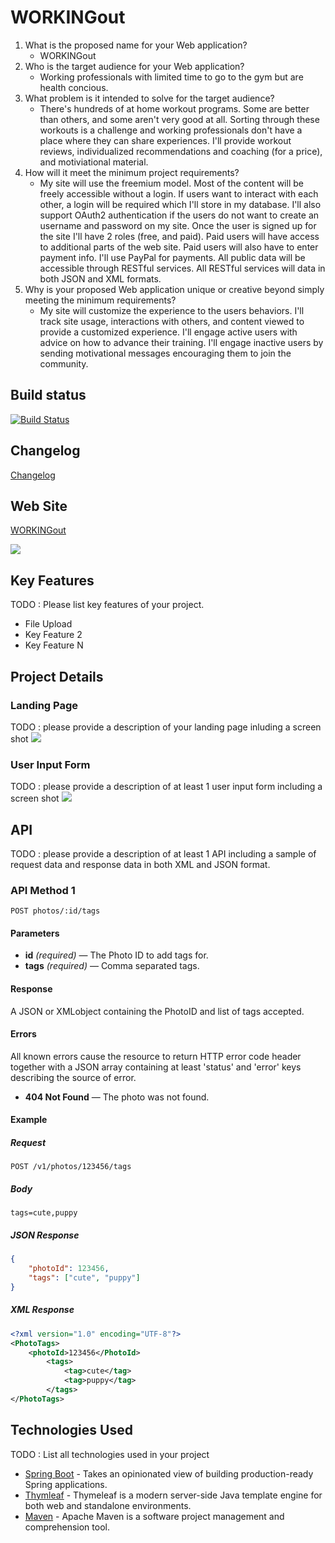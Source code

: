 # WORKINGout

1. What is the proposed name for your Web application?
    - WORKINGout
2. Who is the target audience for your Web application?
    - Working professionals with limited time to go to the gym but are health concious.
3. What problem is it intended to solve for the target audience?
    - There's hundreds of at home workout programs. Some are better than others, and some aren't very good at all. Sorting through these workouts is a challenge and working professionals don't have a place where they can share experiences. I'll provide workout reviews, individualized recommendations and coaching (for a price), and motiviational material.
4. How will it meet the minimum project requirements?
    - My site will use the freemium model. Most of the content will be freely accessible without a login. If users want to interact with each other, a login will be required which I'll store in my database. I'll also support OAuth2 authentication if the users do not want to create an username and password on my site. Once the user is signed up for the site I'll have 2 roles (free, and paid). Paid users will have access to additional parts of the web site. Paid users will also have to enter payment info. I'll use PayPal for payments. All public data will be accessible through RESTful services. All RESTful services will data in both JSON and XML formats. 
5. Why is your proposed Web application unique or creative beyond simply meeting the minimum requirements?
     - My site will customize the experience to the users behaviors. I'll track site usage, interactions with others, and content viewed to provide a customized experience. I'll engage active users with advice on how to advance their training. I'll engage inactive users by sending motivational messages encouraging them to join the community.


## Build status

[![Build Status](https://travis-ci.org/infsci2560sp17/full-stack-web-BrianKolowitz.svg?branch=master)](https://travis-ci.org/infsci2560sp17/full-stack-web-BrianKolowitz)

## Changelog

[Changelog](CHANGELOG.md)

## Web Site

[WORKINGout](https://infinite-brushlands-87048.herokuapp.com/)

![](http://2.gravatar.com/avatar/de2ae7576c1b5e262c787dc3c201418d.png)


## Key Features

TODO : Please list key features of your project.

* File Upload
* Key Feature 2
* Key Feature N

## Project Details

### Landing Page

TODO : please provide a description of your landing page inluding a screen shot ![](https://.../image.JPG)

### User Input Form

TODO : please provide a description of at least 1 user input form including a screen shot ![](https://.../image.jpg)

## API

TODO : please provide a description of at least 1 API including a sample of request data and response data in both XML and JSON format.

### API Method 1

    POST photos/:id/tags

#### Parameters

- **id** _(required)_ — The Photo ID to add tags for.
- **tags** _(required)_ — Comma separated tags.

#### Response

A JSON or XMLobject containing the PhotoID and list of tags accepted.

#### Errors

All known errors cause the resource to return HTTP error code header together with a JSON array containing at least 'status' and 'error' keys describing the source of error.

- **404 Not Found** — The photo was not found.

#### Example

##### Request

    POST /v1/photos/123456/tags

##### Body

    tags=cute,puppy


##### JSON Response

```json
{
    "photoId": 123456,
    "tags": ["cute", "puppy"]
}
```

##### XML Response

```xml
<?xml version="1.0" encoding="UTF-8"?>
<PhotoTags>
    <photoId>123456</PhotoId>
        <tags>
            <tag>cute</tag>
            <tag>puppy</tag>
        </tags>
</PhotoTags>
```

## Technologies Used

TODO : List all technologies used in your project

- [Spring Boot](https://projects.spring.io/spring-boot/) - Takes an opinionated view of building production-ready Spring applications.
- [Thymleaf](http://www.thymeleaf.org/) - Thymeleaf is a modern server-side Java template engine for both web and standalone environments.
- [Maven](https://maven.apache.org/) - Apache Maven is a software project management and comprehension tool.
